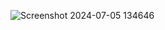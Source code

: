 ![Screenshot 2024-07-05 134646](https://github.com/chamithKavinda/QR-Generator/assets/139870167/ae305019-7ee6-4af5-b495-e547bd76713a)
